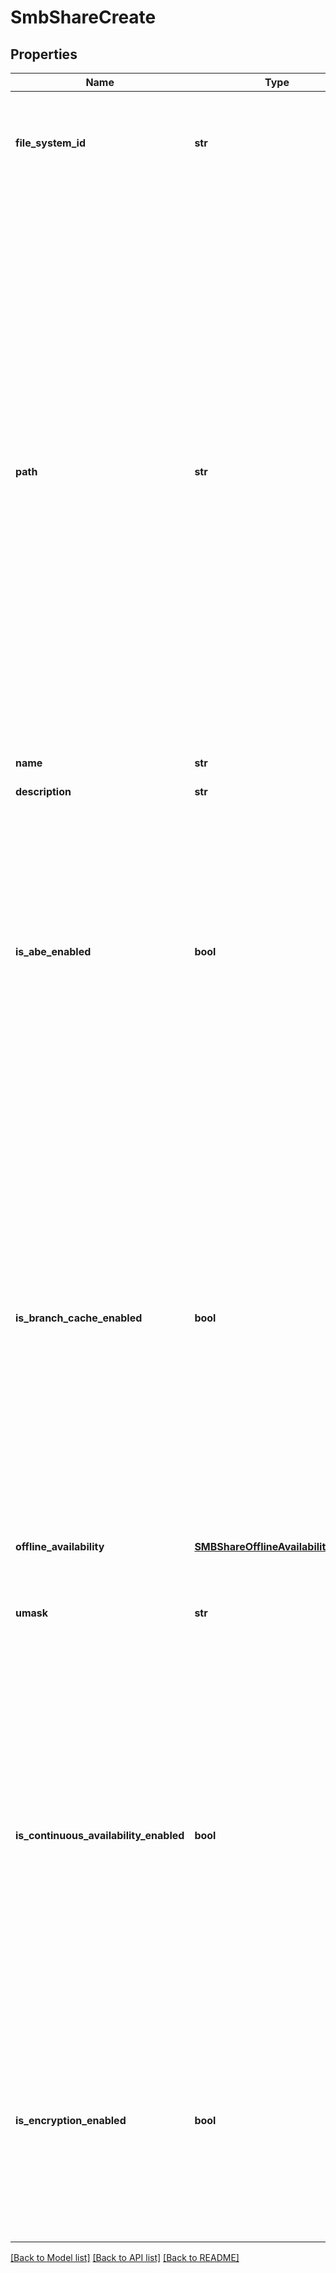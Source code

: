 # SmbShareCreate

## Properties
Name | Type | Description | Notes
------------ | ------------- | ------------- | -------------
**file_system_id** | **str** | Unique identifier of the file system on which the SMB Share will be created. | 
**path** | **str** | Local path to the file system or any existing sub-folder of the file system that is shared over the network. This path is relative to the NAS Server and must start with the filesystem&#x27;s mountpoint path, which is the filesystem name. For example to share the top-level of a filesystem named svr1fs1, which is on the /svr1fs1 mountpoint of the NAS Server, use /svr1fs1 in the path parameter. SMB shares allow you to create multiple network shares for the same local path.  | 
**name** | **str** | SMB share name. | 
**description** | **str** | SMB share description. | [optional] 
**is_abe_enabled** | **bool** | Indicates whether Access-based Enumeration (ABE) is enabled. ABE filters the list of available files and folders on a server to include only those to which the requesting user has access. Values are: - true - ABE is enabled. - false - ABE is disabled.  | [optional] [default to False]
**is_branch_cache_enabled** | **bool** | Indicates whether BranchCace optimization is enabled. BranchCache optimization technology copies content from your main office or hosted cloud content servers and caches the content at branch office locations, allowing client computers at branch offices to access the content locally rather than over the WAN. Values are: - true - BranchCache is enabled. - false - BranchCache is disabled.  | [optional] [default to False]
**offline_availability** | [**SMBShareOfflineAvailabilityEnum**](SMBShareOfflineAvailabilityEnum.md) |  | [optional] 
**umask** | **str** | The default UNIX umask for new files created on the Share. If not specified the umask defaults to 022. | [optional] [default to '022']
**is_continuous_availability_enabled** | **bool** | Indicates whether continuous availability for Server Message Block (SMB) 3.0 is enabled for the SMB Share. Values are: - true - Continuous availability for SMB 3.0 is enabled for the SMB Share. - false - Continuous availability for SMB 3.0 is disabled for the SMB Share.  | [optional] [default to False]
**is_encryption_enabled** | **bool** | Indicates whether encryption for Server Message Block (SMB) 3.0 is enabled at the shared folder level. Values are: - true - encryption for SMB 3.0 is enabled. - false - encryption for SMB 3.0 is disabled.  | [optional] [default to False]

[[Back to Model list]](../README.md#documentation-for-models) [[Back to API list]](../README.md#documentation-for-api-endpoints) [[Back to README]](../README.md)

